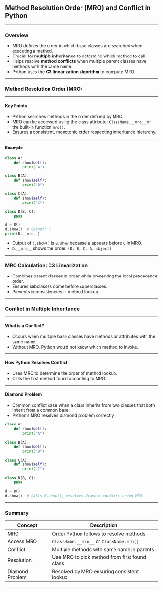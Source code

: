 ## **Method Resolution Order (MRO) and Conflict in Python**

---

### **Overview**

* MRO defines the order in which base classes are searched when executing a method.
* Crucial for **multiple inheritance** to determine which method to call.
* Helps resolve **method conflicts** when multiple parent classes have methods with the same name.
* Python uses the **C3 linearization algorithm** to compute MRO.

---

### **Method Resolution Order (MRO)**

---

#### **Key Points**

* Python searches methods in the order defined by MRO.
* MRO can be accessed using the class attribute: `ClassName.__mro__` or the built-in function `mro()`.
* Ensures a consistent, monotonic order respecting inheritance hierarchy.

---

#### **Example**

```python
class A:
    def show(self):
        print("A")

class B(A):
    def show(self):
        print("B")

class C(A):
    def show(self):
        print("C")

class D(B, C):
    pass

d = D()
d.show()  # Output: B
print(D.__mro__)
```

* Output of `d.show()` is `B.show` because `B` appears before `C` in MRO.
* `D.__mro__` shows the order: `(D, B, C, A, object)`

---

### **MRO Calculation: C3 Linearization**

* Combines parent classes in order while preserving the local precedence order.
* Ensures subclasses come before superclasses.
* Prevents inconsistencies in method lookup.

---

### **Conflict in Multiple Inheritance**

---

#### **What is a Conflict?**

* Occurs when multiple base classes have methods or attributes with the same name.
* Without MRO, Python would not know which method to invoke.

---

#### **How Python Resolves Conflict**

* Uses MRO to determine the order of method lookup.
* Calls the first method found according to MRO.

---

#### **Diamond Problem**

* Common conflict case when a class inherits from two classes that both inherit from a common base.
* Python’s MRO resolves diamond problem correctly.

```python
class A:
    def show(self):
        print("A")

class B(A):
    def show(self):
        print("B")

class C(A):
    def show(self):
        print("C")

class D(B, C):
    pass

d = D()
d.show()  # Calls B.show(), resolves diamond conflict using MRO
```

---

### **Summary**

| Concept         | Description                                   |
| --------------- | --------------------------------------------- |
| MRO             | Order Python follows to resolve methods       |
| Access MRO      | `ClassName.__mro__` or `ClassName.mro()`      |
| Conflict        | Multiple methods with same name in parents    |
| Resolution      | Use MRO to pick method from first found class |
| Diamond Problem | Resolved by MRO ensuring consistent lookup    |

---
